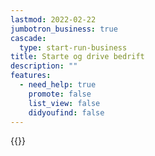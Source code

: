 ```yaml
---
lastmod: 2022-02-22
jumbotron_business: true
cascade:
  type: start-run-business
title: Starte og drive bedrift
description: ""
features:
  - need_help: true
    promote: false
    list_view: false
    didyoufind: false
---
```

{{<latest-news count="5" newscategory="business">}}